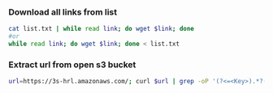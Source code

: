 

### Download all links from list

```bash
cat list.txt | while read link; do wget $link; done
#or 
while read link; do wget $link; done < list.txt
```
### Extract url from open s3 bucket
```bash
url=https://3s-hrl.amazonaws.com/; curl $url | grep -oP '(?<=<Key>).*?(?=</Key>)' | awk '{print $url$1} | tee list.txt'
```
